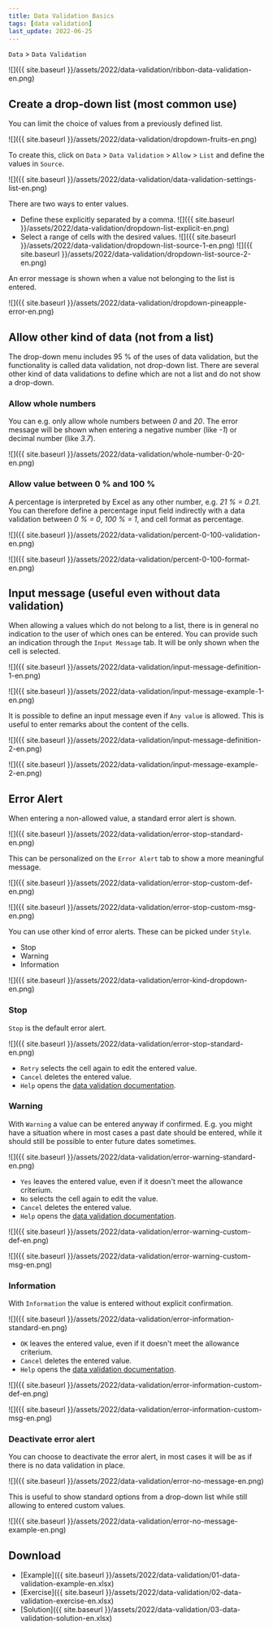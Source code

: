 ```yaml
---
title: Data Validation Basics
tags: [data validation]
last_update: 2022-06-25
---
```


`Data` > `Data Validation`

![]({{ site.baseurl }}/assets/2022/data-validation/ribbon-data-validation-en.png)

## Create a drop-down list (most common use)


You can limit the choice of values from a previously defined list.

![]({{ site.baseurl }}/assets/2022/data-validation/dropdown-fruits-en.png)

To create this, click on `Data` > `Data Validation` > `Allow` > `List` and define the values in `Source`.

![]({{ site.baseurl }}/assets/2022/data-validation/data-validation-settings-list-en.png)

There are two ways to enter values.

- Define these explicitly separated by a comma.
![]({{ site.baseurl }}/assets/2022/data-validation/dropdown-list-explicit-en.png)
- Select a range of cells with the desired values.
![]({{ site.baseurl }}/assets/2022/data-validation/dropdown-list-source-1-en.png)
![]({{ site.baseurl }}/assets/2022/data-validation/dropdown-list-source-2-en.png)

An error message is shown when a value not belonging to the list is entered.

![]({{ site.baseurl }}/assets/2022/data-validation/dropdown-pineapple-error-en.png)
 

## Allow other kind of data (not from a list)

The drop-down menu includes 95 % of the uses of data validation, but the functionality is called data validation, not drop-down list.
There are several other kind of data validations to define which are not a list and do not show a drop-down.

### Allow whole numbers

You can e.g. only allow whole numbers between *0* and *20*.
The error message will be shown when entering a negative number (like *-1*) or decimal number (like *3.7*).

![]({{ site.baseurl }}/assets/2022/data-validation/whole-number-0-20-en.png)

### Allow value between 0 % and 100 %

A percentage is interpreted by Excel as any other number, e.g. *21 % = 0.21*.
You can therefore define a percentage input field indirectly with a data validation between  *0 % = 0*, *100 % = 1*, and cell format as percentage.

![]({{ site.baseurl }}/assets/2022/data-validation/percent-0-100-validation-en.png)

![]({{ site.baseurl }}/assets/2022/data-validation/percent-0-100-format-en.png)

## Input message (useful even without data validation)

When allowing a values which do not belong to a list, there is in general no indication to the user of which ones can be entered.
You can provide such an indication through the `Input Message` tab.
It will be only shown when the cell is selected.

![]({{ site.baseurl }}/assets/2022/data-validation/input-message-definition-1-en.png)

![]({{ site.baseurl }}/assets/2022/data-validation/input-message-example-1-en.png)

It is possible to define an input message even if `Any value` is allowed.
This is useful to enter remarks about the content of the cells.

![]({{ site.baseurl }}/assets/2022/data-validation/input-message-definition-2-en.png)

![]({{ site.baseurl }}/assets/2022/data-validation/input-message-example-2-en.png)

## Error Alert

When entering a non-allowed value, a standard error alert is shown.

![]({{ site.baseurl }}/assets/2022/data-validation/error-stop-standard-en.png)

This can be personalized on the `Error Alert` tab to show a more meaningful message.

![]({{ site.baseurl }}/assets/2022/data-validation/error-stop-custom-def-en.png)

![]({{ site.baseurl }}/assets/2022/data-validation/error-stop-custom-msg-en.png)

You can use other kind of error alerts.
These can be picked under `Style`.
- Stop
- Warning
- Information

![]({{ site.baseurl }}/assets/2022/data-validation/error-kind-dropdown-en.png)

### Stop

`Stop` is the default error alert.

![]({{ site.baseurl }}/assets/2022/data-validation/error-stop-standard-en.png)

- `Retry` selects the cell again to edit the entered value.
- `Cancel` deletes the entered value. 
- `Help` opens the [data validation documentation](https://support.microsoft.com/en-us/office/apply-data-validation-to-cells-29fecbcc-d1b9-42c1-9d76-eff3ce5f7249).

### Warning

With `Warning` a value can be entered anyway if confirmed.
E.g. you might have a situation where in most cases a past date should be entered, while it should still be possible to enter future dates sometimes.

![]({{ site.baseurl }}/assets/2022/data-validation/error-warning-standard-en.png)

- `Yes` leaves the entered value, even if it doesn't meet the allowance criterium.
- `No` selects the cell again to edit the value.
- `Cancel` deletes the entered value. 
- `Help` opens the [data validation documentation](https://support.microsoft.com/en-us/office/apply-data-validation-to-cells-29fecbcc-d1b9-42c1-9d76-eff3ce5f7249).

![]({{ site.baseurl }}/assets/2022/data-validation/error-warning-custom-def-en.png)

![]({{ site.baseurl }}/assets/2022/data-validation/error-warning-custom-msg-en.png)

### Information

With `Information` the value is entered without explicit confirmation.

![]({{ site.baseurl }}/assets/2022/data-validation/error-information-standard-en.png)

- `OK` leaves the entered value, even if it doesn't meet the allowance criterium.
- `Cancel` deletes the entered value. 
- `Help` opens the [data validation documentation](https://support.microsoft.com/en-us/office/apply-data-validation-to-cells-29fecbcc-d1b9-42c1-9d76-eff3ce5f7249).

![]({{ site.baseurl }}/assets/2022/data-validation/error-information-custom-def-en.png)

![]({{ site.baseurl }}/assets/2022/data-validation/error-information-custom-msg-en.png)

### Deactivate error alert

You can choose to deactivate the error alert, in most cases it will be as if there is no data validation in place.

![]({{ site.baseurl }}/assets/2022/data-validation/error-no-message-en.png)

This is useful to show standard options from a drop-down list while still allowing to entered custom values.

![]({{ site.baseurl }}/assets/2022/data-validation/error-no-message-example-en.png)

## Download

- [Example]({{ site.baseurl }}/assets/2022/data-validation/01-data-validation-example-en.xlsx)
- [Exercise]({{ site.baseurl }}/assets/2022/data-validation/02-data-validation-exercise-en.xlsx)
- [Solution]({{ site.baseurl }}/assets/2022/data-validation/03-data-validation-solution-en.xlsx)
